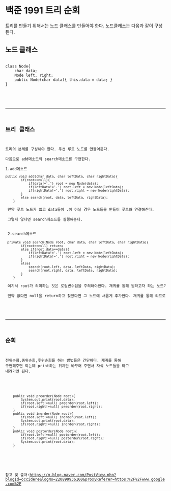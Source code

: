 # 백준 1991 트리 순회

트리를 만들기 위해서는 노드 클래스를 만들어야 한다. 노드클래스는 다음과 같이 구성 된다.

## 노드 클래스

<pre>
<code>
class Node{
	char data;
	Node left, right;
	public Node(char data){ this.data = data; }
}
</cod>
</pre>
-----------
## 트리 클래스

<pre>
트리의 본체를 구성해야 한다. 우선 루트 노드를 만들어준다. 

다음으로 add메소드와 search메소드를 구현한다.

1.add메소드
<code>
public void add(char data, char leftData, char rightData){
		if(root==null){
			if(data!='.') root = new Node(data);
			if(leftData!='.') root.left = new Node(leftData);
			if(rightData!='.') root.right = new Node(rightData);
		}
		else search(root, data, leftData, rightData);
	}
 </code>
 만약 루트 노드가 없고 data들이 .이 아닐 경우 노드들을 만들어 루트와 연결해준다.<br>
 그렇지 않다면 search메소드를 실행해준다.

 
 2.search메소드
 <code>
 private void search(Node root, char data, char leftData, char rightData){
	    if(root==null) return;
	    else if(root.data==data){
		    if(leftData!='.') root.left = new Node(leftData);
		    if(rightData!='.') root.right = new Node(rightData);
	    }
	    else{
		    search(root.left, data, leftData, rightData);
		    search(root.right, data, leftData, rightData);
	    }
    }
 </code>
 여기서 root가 의미하는 것은 로컬변수임을 주의해야한다. 재귀를 통해 원하고자 하는 노드가 있는지 탐색해야 한다.<br>
 만약 없다면 null을 return하고 찾았다면 그 노드에 새롭게 추가한다. 재귀를 통해 리프로 내려간다.
 </pre>
  -------------
  ## 순회
  
  전위순회,중위순회,후위순회를 하는 방법들은 간단하다. 재귀를 통해 구현해주면 되는데 print하는 위치만 바꾸어 주면서 자식 노드들을 타고 내려가면 된다.
  <pre>
  <code>
  	public void preorder(Node root){
		System.out.print(root.data);
		if(root.left!=null) preorder(root.left);
		if(root.right!=null) preorder(root.right);
	}
	public void inorder(Node root){
		if(root.left!=null) inorder(root.left);
		System.out.print(root.data);
		if(root.right!=null) inorder(root.right);
	}
	public void postorder(Node root){
		if(root.left!=null) postorder(root.left);
		if(root.right!=null) postorder(root.right);
		System.out.print(root.data);
	}
  </code>
  </pre>
  
  참고 및 출처:https://m.blog.naver.com/PostView.nhn?blogId=occidere&logNo=220899936160&proxyReferer=https:%2F%2Fwww.google.com%2F
